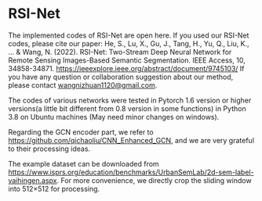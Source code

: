 # RSI-Net
The implemented codes of RSI-Net are open here. 
If you used our RSI-Net codes, please cite our paper: He, S., Lu, X., Gu, J., Tang, H., Yu, Q., Liu, K., ... & Wang, N. (2022). RSI-Net: Two-Stream Deep Neural Network for Remote Sensing Images-Based Semantic Segmentation. IEEE Access, 10, 34858-34871. https://ieeexplore.ieee.org/abstract/document/9745103/
If you have any question or collaboration suggestion about our method, please contact wangnizhuan1120@gmail.com. 

The codes of various networks were tested in Pytorch 1.6 version or higher versions(a little bit different from 0.8 version in some functions) in Python 3.8 on Ubuntu machines (May need minor changes on windows).

Regarding the GCN encoder part, we refer to https://github.com/qichaoliu/CNN_Enhanced_GCN, and we are very grateful to their processing ideas.

The example dataset can be downloaded from https://www.isprs.org/education/benchmarks/UrbanSemLab/2d-sem-label-vaihingen.aspx. For more convenience, we directly crop the sliding window into 512×512 for processing.


